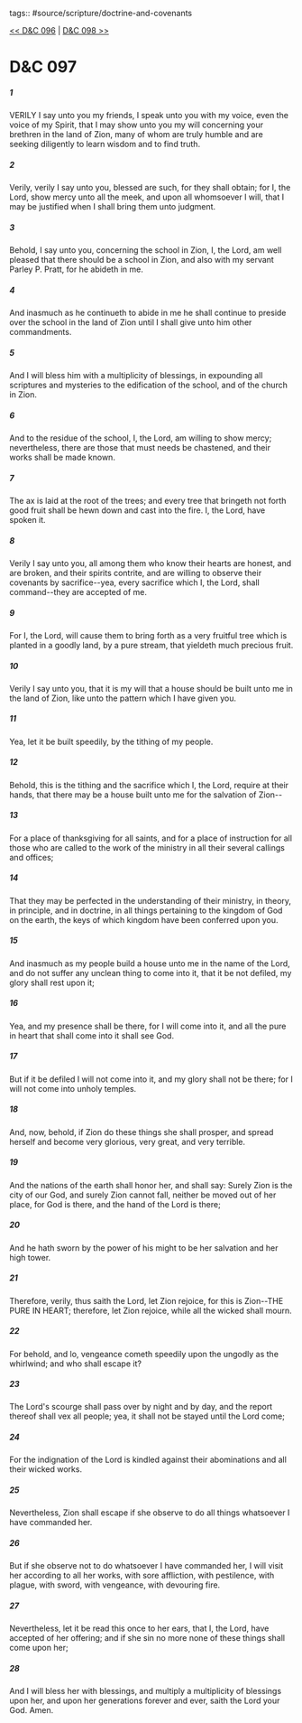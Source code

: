 tags:: #source/scripture/doctrine-and-covenants

[<< D&C 096](/doctrine-and-covenants/D&C_096.md) | [D&C 098 >>](/doctrine-and-covenants/D&C_098.md)

# D&C 097

##### 1

VERILY I say unto you my friends, I speak unto you with my voice, even the voice of my Spirit, that I may show unto you my will concerning your brethren in the land of Zion, many of whom are truly humble and are seeking diligently to learn wisdom and to find truth.

##### 2

Verily, verily I say unto you, blessed are such, for they shall obtain; for I, the Lord, show mercy unto all the meek, and upon all whomsoever I will, that I may be justified when I shall bring them unto judgment.

##### 3

Behold, I say unto you, concerning the school in Zion, I, the Lord, am well pleased that there should be a school in Zion, and also with my servant Parley P. Pratt, for he abideth in me.

##### 4

And inasmuch as he continueth to abide in me he shall continue to preside over the school in the land of Zion until I shall give unto him other commandments.

##### 5

And I will bless him with a multiplicity of blessings, in expounding all scriptures and mysteries to the edification of the school, and of the church in Zion.

##### 6

And to the residue of the school, I, the Lord, am willing to show mercy; nevertheless, there are those that must needs be chastened, and their works shall be made known.

##### 7

The ax is laid at the root of the trees; and every tree that bringeth not forth good fruit shall be hewn down and cast into the fire. I, the Lord, have spoken it.

##### 8

Verily I say unto you, all among them who know their hearts are honest, and are broken, and their spirits contrite, and are willing to observe their covenants by sacrifice--yea, every sacrifice which I, the Lord, shall command--they are accepted of me.

##### 9

For I, the Lord, will cause them to bring forth as a very fruitful tree which is planted in a goodly land, by a pure stream, that yieldeth much precious fruit.

##### 10

Verily I say unto you, that it is my will that a house should be built unto me in the land of Zion, like unto the pattern which I have given you.

##### 11

Yea, let it be built speedily, by the tithing of my people.

##### 12

Behold, this is the tithing and the sacrifice which I, the Lord, require at their hands, that there may be a house built unto me for the salvation of Zion--

##### 13

For a place of thanksgiving for all saints, and for a place of instruction for all those who are called to the work of the ministry in all their several callings and offices;

##### 14

That they may be perfected in the understanding of their ministry, in theory, in principle, and in doctrine, in all things pertaining to the kingdom of God on the earth, the keys of which kingdom have been conferred upon you.

##### 15

And inasmuch as my people build a house unto me in the name of the Lord, and do not suffer any unclean thing to come into it, that it be not defiled, my glory shall rest upon it;

##### 16

Yea, and my presence shall be there, for I will come into it, and all the pure in heart that shall come into it shall see God.

##### 17

But if it be defiled I will not come into it, and my glory shall not be there; for I will not come into unholy temples.

##### 18

And, now, behold, if Zion do these things she shall prosper, and spread herself and become very glorious, very great, and very terrible.

##### 19

And the nations of the earth shall honor her, and shall say: Surely Zion is the city of our God, and surely Zion cannot fall, neither be moved out of her place, for God is there, and the hand of the Lord is there;

##### 20

And he hath sworn by the power of his might to be her salvation and her high tower.

##### 21

Therefore, verily, thus saith the Lord, let Zion rejoice, for this is Zion--THE PURE IN HEART; therefore, let Zion rejoice, while all the wicked shall mourn.

##### 22

For behold, and lo, vengeance cometh speedily upon the ungodly as the whirlwind; and who shall escape it?

##### 23

The Lord's scourge shall pass over by night and by day, and the report thereof shall vex all people; yea, it shall not be stayed until the Lord come;

##### 24

For the indignation of the Lord is kindled against their abominations and all their wicked works.

##### 25

Nevertheless, Zion shall escape if she observe to do all things whatsoever I have commanded her.

##### 26

But if she observe not to do whatsoever I have commanded her, I will visit her according to all her works, with sore affliction, with pestilence, with plague, with sword, with vengeance, with devouring fire.

##### 27

Nevertheless, let it be read this once to her ears, that I, the Lord, have accepted of her offering; and if she sin no more none of these things shall come upon her;

##### 28

And I will bless her with blessings, and multiply a multiplicity of blessings upon her, and upon her generations forever and ever, saith the Lord your God. Amen.
